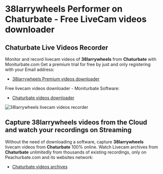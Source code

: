 # 38larrywheels Performer on Chaturbate - Free LiveCam videos downloader

## Chaturbate Live Videos Recorder

Monitor and record livecam videos of **38larrywheels** from **Chaturbate** with Moniturbate.com
Get a premium trial for free by just and only registering with your Email address:
* [38larrywheels Premium videos downloader](https://moniturbate.com/request-demo-licence-key.html)

Free livecam videos downloader - Moniturbate Software:
* [Chaturbate videos downloader](https://moniturbate.com/moniturbate-download-software.html)

![38larrywheels livecam videos recorder](https://peachurnet.com/templates/moniturbate-software.png)


## Capture 38larrywheels videos from the Cloud and watch your recordings on Streaming

Without the need of downloading a software, capture **38larrywheels** livecam videos from **Chaturbate** 100% online.
Watch Livecam archives from **Chaturbate** unlimitedly from thousands of existing recordings, only on Peachurbate.com and its websites network:
* [Chaturbate videos archives](https://peachurnet.com/)